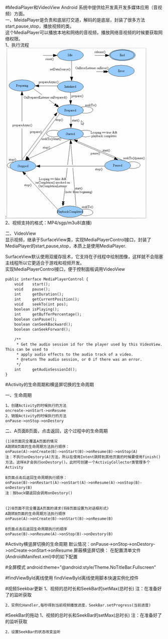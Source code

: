#MediaPlayer和VideoView
Android 系统中提供给开发真开发多媒体应用（音视频）方面。</br>
一、MeidaPlayer是负责和底层打交道，解码的是底层，封装了很多方法start,pause,stop，播放视频的类。</br>
这个MediaPlayer可以播放本地和网络的音视频，播放网络音视频的时候要获取网络权限。</br>
1、执行流程</br>:![image](note_resource/MediaPlayer.PNG)</br>
2、视频支持的格式：MP4/sgp/m3u8(直播)</br>


二、VideoView</br>
显示视频，继承于SurfaceView类，实现MediaPlayerControl接口，封装了MediaPlayer的start,pause,stop，本质上是使用MediaPlayer.

SurfaceView默认使用双缓存技术，它支持在子线程中绘制图像，这样就不会阻塞主线程所以它更适合于游戏和视频开发。</br>
实现MediaPlayerControl接口，便于控制面板调用VideoView

    public interface MediaPlayerControl {
        void    start();
        void    pause();
        int     getDuration();
        int     getCurrentPosition();
        void    seekTo(int pos);
        boolean isPlaying();
        int     getBufferPercentage();
        boolean canPause();
        boolean canSeekBackward();
        boolean canSeekForward();

        /**
         * Get the audio session id for the player used by this VideoView. This can be used to
         * apply audio effects to the audio track of a video.
         * @return The audio session, or 0 if there was an error.
         */
        int     getAudioSessionId();
    }


#Activity的生命周期和横竖屏切换的生命周期

一、生命周期

    1、创建Activity的时候执行的方法
	oncreate->onStart->onResume
    2、销毁Activity的时候执行的方法
	onPause->onStop->onDestory


二、A页面B页面，点击返回，这个过程中的生命周期
    
    (1)B页面完全覆盖A页面的情况
    A跳转B页面的生命周期方法执行顺序：
	onPause(A)->onCreate(B)->onStart(B)->onResume(B)->onStop(A)
	注：不执行onDestory(A)方法，所以在使用Intent跳转到其他页面的时候要使用finish()方法，这样A才会执行onDestory()。此时可创建一个ActiviyCollector类管理多个Activity
    
    B页面点击后返回生命周期执行顺序：
	onPause(B)->onRestart(A)->onStart(A)->onResume(A)->onStop(B)-onDestory(B)
	注：按back键返回会调用onDestory()
    

    (2)B页面不完全覆盖A页面的请求(将B页面设置为对话框形式)
    A跳转B页面的生命周期方法执行顺序
	onPause(A)->onCreate(B)->onStart(B)->onResume(B)

    B页面点击后返回生命周期执行的顺序
	onPause(B)->onResume(A)->onStop(B)->onDestory(B)

#Activity横竖屏切换的生命周期
    默认情况：onPause->onStop->onDestory->onCreate->onStart->onResume
	屏蔽横竖屏切换：
	在配置清单文件(AndroidManifest.xml)中的<Activity />如下配置
	<activity
            android:name=".activity.SystemVideoPlayer"
            android:configChanges="orientation|screenSize|keyboardHidden"
            ></activity>

#全屏模式
    android:theme="@android:style/Theme.NoTitleBar.Fullscreen"

#findViewById离线使用
findViewById离线使用脚本快速实例化控件

#视频Seekbar更新
    1、视频的总时长和SeekBar的setMax(总时长)
	注：在准备好了的监听获取	

    2、实例化Handler,每秒得到当前视频播放进度，SeekBar.setProgress(当前进度)

#SeekBar的拖动
    1、视频的总时长和SeekBar的setMax(总时长)
	注：在准备好了的监听获取	

	2、设置SeekBar的状态改变监听